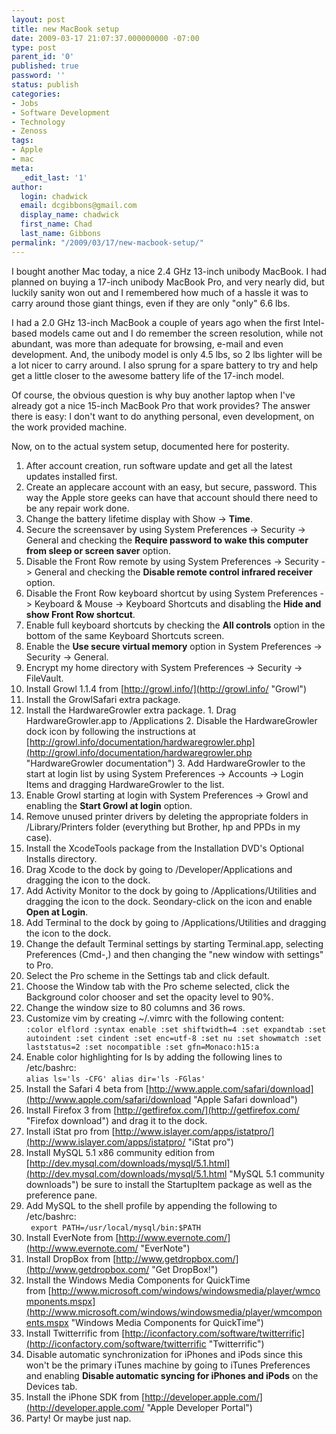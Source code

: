 ```yaml
---
layout: post
title: new MacBook setup
date: 2009-03-17 21:07:37.000000000 -07:00
type: post
parent_id: '0'
published: true
password: ''
status: publish
categories:
- Jobs
- Software Development
- Technology
- Zenoss
tags:
- Apple
- mac
meta:
  _edit_last: '1'
author:
  login: chadwick
  email: dcgibbons@gmail.com
  display_name: chadwick
  first_name: Chad
  last_name: Gibbons
permalink: "/2009/03/17/new-macbook-setup/"
---
```

I bought another Mac today, a nice 2.4 GHz 13-inch unibody MacBook. I had planned on buying a 17-inch unibody MacBook Pro, and very nearly did, but luckily sanity won out and I remembered how much of a hassle it was to carry around those giant things, even if they are only "only" 6.6 lbs.

I had a 2.0 GHz 13-inch MacBook a couple of years ago when the first Intel-based models came out and I do remember the screen resolution, while not abundant, was more than adequate for browsing, e-mail and even development. And, the unibody model is only 4.5 lbs, so 2 lbs lighter will be a lot nicer to carry around. I also sprung for a spare battery to try and help get a little closer to the awesome battery life of the 17-inch model.

Of course, the obvious question is why buy another laptop when I've already got a nice 15-inch MacBook Pro that work provides? The answer there is easy: I don't want to do anything personal, even development, on the work provided machine.

Now, on to the actual system setup, documented here for posterity.

1. After account creation, run software update and get all the latest updates installed first.
2. Create an applecare account with an easy, but secure, password. This way the Apple store geeks can have that account should there need to be any repair work done.
3. Change the battery lifetime display with Show -\> **Time**.
4. Secure the screensaver by using System Preferences -\> Security -\> General and checking the **Require password to wake this computer from sleep or screen saver** option.
5. Disable the Front Row remote by using System Preferences -\> Security -\> General and checking the **Disable remote control infrared receiver** option.
6. Disable the Front Row keyboard shortcut by using System Preferences -\> Keyboard & Mouse -\> Keyboard Shortcuts and disabling the **Hide and show Front Row shortcut**.
7. Enable full keyboard shortcuts by checking the **All controls** option in the bottom of the same Keyboard Shortcuts screen.
8. Enable the **Use secure virtual memory** option in System Preferences -\> Security -\> General.
9. Encrypt my home directory with System Preferences -\> Security -\> FileVault.
10. Install Growl 1.1.4 from [http://growl.info/](http://growl.info/ "Growl")
  1. Install the GrowlSafari extra package.
  2. Install the HardwareGrowler extra package.
    1. Drag HardwareGrowler.app to /Applications
    2. Disable the HardwareGrowler dock icon by following the instructions at [http://growl.info/documentation/hardwaregrowler.php](http://growl.info/documentation/hardwaregrowler.php "HardwareGrowler documentation")
    3. Add HardwareGrowler to the start at login list by using System Preferences -\> Accounts -\> Login Items and dragging HardwareGrowler to the list.
  3. Enable Growl starting at login with System Preferences -\> Growl and enabling the **Start Growl at login** option.
11. Remove unused printer drivers by deleting the appropriate folders in /Library/Printers folder (everything but Brother, hp and PPDs in my case).
12. Install the XcodeTools package from the Installation DVD's Optional Installs directory.
13. Drag Xcode to the dock by going to /Developer/Applications and dragging the icon to the dock.
14. Add Activity Monitor to the dock by going to /Applications/Utilities and dragging the icon to the dock. Seondary-click on the icon and enable **Open at Login**.
15. Add Terminal to the dock by going to /Applications/Utilities and dragging the icon to the dock.
  1. Change the default Terminal settings by starting Terminal.app, selecting Preferences (Cmd-,) and then changing the "new window with settings" to Pro.
  2. Select the Pro scheme in the Settings tab and click default.
  3. Choose the Window tab with the Pro scheme selected, click the Background color chooser and set the opacity level to 90%.
  4. Change the window size to 80 columns and 36 rows.
16. Customize vim by creating ~/.vimrc with the following content:  
`
:color elflord
:syntax enable
:set shiftwidth=4
:set expandtab
:set autoindent
:set cindent
:set enc=utf-8
:set nu
:set showmatch
:set laststatus=2
:set nocompatible
:set gfn=Monaco:h15:a
`
17. Enable color highlighting for ls by adding the following lines to /etc/bashrc:  
`
alias ls='ls -CFG'
alias dir='ls -FGlas'
`
18. Install the Safari 4 beta from [http://www.apple.com/safari/download](http://www.apple.com/safari/download "Apple Safari download")
19. Install Firefox 3 from [http://getfirefox.com/](http://getfirefox.com/ "Firefox download") and drag it to the dock.
20. Install iStat pro from [http://www.islayer.com/apps/istatpro/](http://www.islayer.com/apps/istatpro/ "iStat pro")
21. Install MySQL 5.1 x86 community edition from [http://dev.mysql.com/downloads/mysql/5.1.html](http://dev.mysql.com/downloads/mysql/5.1.html "MySQL 5.1 community downloads") be sure to install the StartupItem package as well as the preference pane.
22. Add MySQL to the shell profile by appending the following to /etc/bashrc:  
`
export PATH=/usr/local/mysql/bin:$PATH`
23. Install EverNote from&nbsp;[http://www.evernote.com/](http://www.evernote.com/ "EverNote")
24. Install DropBox from [http://www.getdropbox.com/](http://www.getdropbox.com/ "Get DropBox!")
25. Install the Windows Media Components for QuickTime from&nbsp;[http://www.microsoft.com/windows/windowsmedia/player/wmcomponents.mspx](http://www.microsoft.com/windows/windowsmedia/player/wmcomponents.mspx "Windows Media Components for QuickTime")
26. Install Twitterrific from&nbsp;[http://iconfactory.com/software/twitterrific](http://iconfactory.com/software/twitterrific "Twitterrific")
27. Disable automatic synchronization for iPhones and iPods since this won't be the primary iTunes machine by going to iTunes Preferences and enabling **Disable automatic syncing for iPhones and iPods** on the Devices tab.
28. Install the iPhone SDK from [http://developer.apple.com/](http://developer.apple.com/ "Apple Developer Portal")
29. Party! Or maybe just nap.
